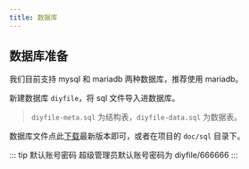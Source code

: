 ```yaml
---
title: 数据库
---
```

## 数据库准备

我们目前支持 mysql 和 mariadb 两种数据库，推荐使用 mariadb。

新建数据库 `diyfile`，将 sql 文件导入进数据库。

> `diyfile-meta.sql` 为结构表，`diyfile-data.sql` 为数据表。

数据库文件点此[下载](https://github.com/besscroft/diyfile/releases)最新版本即可，或者在项目的 `doc/sql` 目录下。

::: tip 默认账号密码
超级管理员默认账号密码为 diyfile/666666
:::
